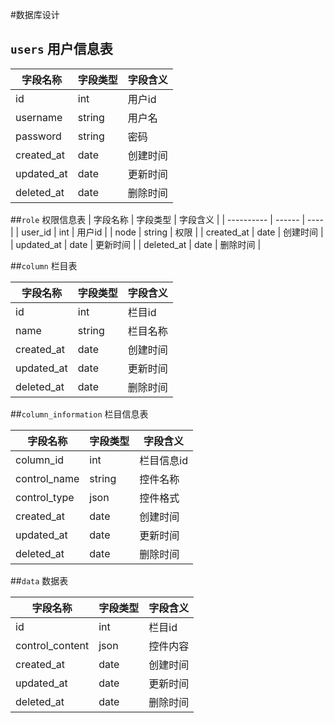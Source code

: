 #数据库设计

## `users`  用户信息表
| 字段名称       | 字段类型   | 字段含义 |
| ---------- | ------ | ---- |
| id         | int    | 用户id |
| username   | string | 用户名  |
| password   | string | 密码   |
| created_at | date   | 创建时间 |
| updated_at | date   | 更新时间 |
| deleted_at | date   | 删除时间 |

##`role` 权限信息表
| 字段名称       | 字段类型   | 字段含义 |
| ---------- | ------ | ---- |
| user_id    | int    | 用户id |
| node       | string | 权限   |
| created_at | date   | 创建时间 |
| updated_at | date   | 更新时间 |
| deleted_at | date   | 删除时间 |




##`column`   栏目表  

| 字段名称       | 字段类型   | 字段含义 |
| ---------- | ------ | ---- |
| id         | int    | 栏目id |
| name       | string | 栏目名称 |
| created_at | date   | 创建时间 |
| updated_at | date   | 更新时间 |
| deleted_at | date   | 删除时间 |
##`column_information` 	栏目信息表  

| 字段名称         | 字段类型   | 字段含义   |
| ------------ | ------ | ------ |
| column_id    | int    | 栏目信息id |
| control_name | string | 控件名称   |
| control_type | json   | 控件格式   |
| created_at   | date   | 创建时间   |
| updated_at   | date   | 更新时间   |
| deleted_at   | date   | 删除时间   |

##`data` 	数据表  

| 字段名称            | 字段类型 | 字段含义 |
| --------------- | :--- | ---- |
| id              | int  | 栏目id |
| control_content | json | 控件内容 |
| created_at      | date | 创建时间 |
| updated_at      | date | 更新时间 |
| deleted_at      | date | 删除时间 |